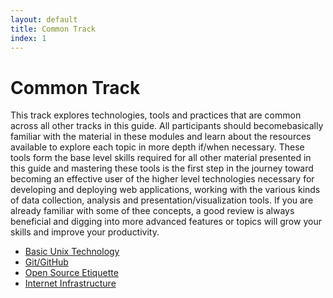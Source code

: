 ```yaml
---
layout: default
title: Common Track
index: 1
---
```


Common Track
============

This track explores technologies, tools and practices that are common across all other tracks in this guide. All participants should becomebasically familiar with the material in these modules and learn about the resources available to explore each topic in more depth if/when necessary. These tools form the base level skills required for all other material presented in this guide and mastering these tools is the first step in the journey toward becoming an effective user of the higher level technologies necessary for developing and deploying web applications, working with the various kinds of data collection, analysis and presentation/visualization tools. If you are already familiar with some of thee concepts, a good review is always beneficial and digging into more advanced features or topics will grow your skills and improve your productivity. 

* <a href='{{ site.baseurl }}/modules/unix/'>Basic Unix Technology</a>
* <a href='{{ site.baseurl }}/modules/git/'>Git/GitHub</a>
* <a href='{{ site.baseurl }}/modules/etiquette/'>Open Source Etiquette</a>
* <a href='{{ site.baseurl }}/modules/internet/'>Internet Infrastructure</a>
